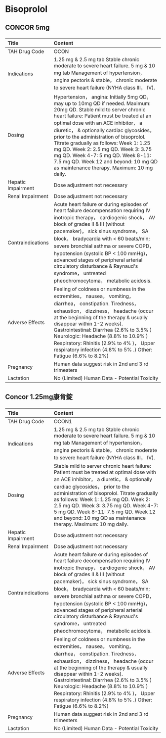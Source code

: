 # Bisoprolol

## CONCOR 5mg

##### 

| Title              | Content                                                                                                                                                                                                                                                                                                                                                                                                                                                                                                         |
|:-------------------|:----------------------------------------------------------------------------------------------------------------------------------------------------------------------------------------------------------------------------------------------------------------------------------------------------------------------------------------------------------------------------------------------------------------------------------------------------------------------------------------------------------------|
| TAH Drug Code      | OCON                                                                                                                                                                                                                                                                                                                                                                                                                                                                                                            |
| Indications        | 1.25 mg & 2.5 mg tab Stable chronic moderate to severe heart failure. 5 mg & 10 mg tab Management of hypertension， angina pectoris & stable， chronic moderate to severe heart failure (NYHA class III， IV).                                                                                                                                                                                                                                                                                                  |
| Dosing             | Hypertension， angina: Initially 5mg QD， may up to 10mg QD if needed. Maximum: 20mg QD. Stable mild to server chronic heart failure: Patient must be treated at an optimal dose with an ACE inhibitor， a diuretic， & optionally cardiac glycosides， prior to the administration of bisoprolol. Titrate gradually as follows: Week 1: 1.25 mg QD. Week 2: 2.5 mg QD. Week 3: 3.75 mg QD. Week 4-7: 5 mg QD. Week 8-11: 7.5 mg QD. Week 12 and beyond: 10 mg QD as maintenance therapy. Maximum: 10 mg daily. |
| Hepatic Impairment | Dose adjustment not necessary                                                                                                                                                                                                                                                                                                                                                                                                                                                                                   |
| Renal Impairment   | Dose adjustment not necessary                                                                                                                                                                                                                                                                                                                                                                                                                                                                                   |
| Contraindications  | Acute heart failure or during episodes of heart failure decompensation requiring IV inotropic therapy， cardiogenic shock， AV block of grades II & III (without pacemaker)， sick sinus syndrome， SA block， bradycardia with < 60 beats/min; severe bronchial asthma or severe COPD， hypotension (systolic BP < 100 mmHg)， advanced stages of peripheral arterial circulatory disturbance & Raynaud's syndrome， untreated pheochromocytoma， metabolic acidosis.                                          |
| Adverse Effects    | Feeling of coldness or numbness in the extremities， nausea， vomiting， diarrhea， constipation. Tiredness， exhaustion， dizziness， headache (occur at the beginning of the therapy & usually disappear within 1-2 weeks). Gastrointestinal: Diarrhea (2.6% to 3.5% ) Neurologic: Headache (8.8% to 10.9% ) Respiratory: Rhinitis (2.9% to 4% )， Upper respiratory infection (4.8% to 5% .) Other: Fatigue (6.6% to 8.2%)                                                                                   |
| Pregnancy          | Human data suggest risk in 2nd and 3 rd trimesters                                                                                                                                                                                                                                                                                                                                                                                                                                                              |
| Lactation          | No (Limited) Human Data - Potential Toxicity                                                                                                                                                                                                                                                                                                                                                                                                                                                                    |

## Concor 1.25mg康肯錠

##### 

| Title              | Content                                                                                                                                                                                                                                                                                                                                                                                                                                                                |
|:-------------------|:-----------------------------------------------------------------------------------------------------------------------------------------------------------------------------------------------------------------------------------------------------------------------------------------------------------------------------------------------------------------------------------------------------------------------------------------------------------------------|
| TAH Drug Code      | OCON1                                                                                                                                                                                                                                                                                                                                                                                                                                                                  |
| Indications        | 1.25 mg & 2.5 mg tab Stable chronic moderate to severe heart failure. 5 mg & 10 mg tab Management of hypertension， angina pectoris & stable， chronic moderate to severe heart failure (NYHA class III， IV).                                                                                                                                                                                                                                                         |
| Dosing             | Stable mild to server chronic heart failure: Patient must be treated at optimal dose with an ACE inhibitor， a diuretic， & optionally cardiac glycosides， prior to the administration of bisoprolol. Titrate gradually as follows: Week 1: 1.25 mg QD. Week 2: 2.5 mg QD. Week 3: 3.75 mg QD. Week 4-7: 5 mg QD. Week 8-11: 7.5 mg QD. Week 12 and beyond: 10 mg QD as maintenance therapy. Maximum: 10 mg daily.                                                    |
| Hepatic Impairment | Dose adjustment not necessary                                                                                                                                                                                                                                                                                                                                                                                                                                          |
| Renal Impairment   | Dose adjustment not necessary                                                                                                                                                                                                                                                                                                                                                                                                                                          |
| Contraindications  | Acute heart failure or during episodes of heart failure decompensation requiring IV inotropic therapy， cardiogenic shock， AV block of grades II & III (without pacemaker)， sick sinus syndrome， SA block， bradycardia with < 60 beats/min; severe bronchial asthma or severe COPD， hypotension (systolic BP < 100 mmHg)， advanced stages of peripheral arterial circulatory disturbance & Raynaud's syndrome， untreated pheochromocytoma， metabolic acidosis. |
| Adverse Effects    | Feeling of coldness or numbness in the extremities， nausea， vomiting， diarrhea， constipation. Tiredness， exhaustion， dizziness， headache (occur at the beginning of the therapy & usually disappear within 1-2 weeks). Gastrointestinal: Diarrhea (2.6% to 3.5% ) Neurologic: Headache (8.8% to 10.9% ) Respiratory: Rhinitis (2.9% to 4% )， Upper respiratory infection (4.8% to 5% .) Other: Fatigue (6.6% to 8.2%)                                          |
| Pregnancy          | Human data suggest risk in 2nd and 3 rd trimesters                                                                                                                                                                                                                                                                                                                                                                                                                     |
| Lactation          | No (Limited) Human Data - Potential Toxicity                                                                                                                                                                                                                                                                                                                                                                                                                           |

